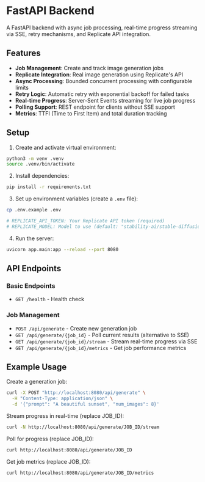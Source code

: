 # FastAPI Backend

A FastAPI backend with async job processing, real-time progress streaming via SSE, retry mechanisms, and Replicate API integration.

## Features

- **Job Management**: Create and track image generation jobs
- **Replicate Integration**: Real image generation using Replicate's API
- **Async Processing**: Bounded concurrent processing with configurable limits
- **Retry Logic**: Automatic retry with exponential backoff for failed tasks  
- **Real-time Progress**: Server-Sent Events streaming for live job progress
- **Polling Support**: REST endpoint for clients without SSE support
- **Metrics**: TTFI (Time to First Item) and total duration tracking

## Setup

1. Create and activate virtual environment:
```bash
python3 -m venv .venv
source .venv/bin/activate
```

2. Install dependencies:
```bash
pip install -r requirements.txt
```

3. Set up environment variables (create a `.env` file):
```bash
cp .env.example .env

# REPLICATE_API_TOKEN: Your Replicate API token (required)
# REPLICATE_MODEL: Model to use (default: "stability-ai/stable-diffusion")
```

4. Run the server:
```bash
uvicorn app.main:app --reload --port 8080
```

## API Endpoints

### Basic Endpoints
- `GET /health` - Health check

### Job Management
- `POST /api/generate` - Create new generation job
- `GET /api/generate/{job_id}` - Poll current results (alternative to SSE)
- `GET /api/generate/{job_id}/stream` - Stream real-time progress via SSE  
- `GET /api/generate/{job_id}/metrics` - Get job performance metrics

## Example Usage

Create a generation job:
```bash
curl -X POST "http://localhost:8080/api/generate" \
  -H "Content-Type: application/json" \
  -d '{"prompt": "A beautiful sunset", "num_images": 8}'
```

Stream progress in real-time (replace JOB_ID):
```bash
curl -N http://localhost:8080/api/generate/JOB_ID/stream
```

Poll for progress (replace JOB_ID):
```bash
curl http://localhost:8080/api/generate/JOB_ID
```

Get job metrics (replace JOB_ID):
```bash
curl http://localhost:8080/api/generate/JOB_ID/metrics
```
